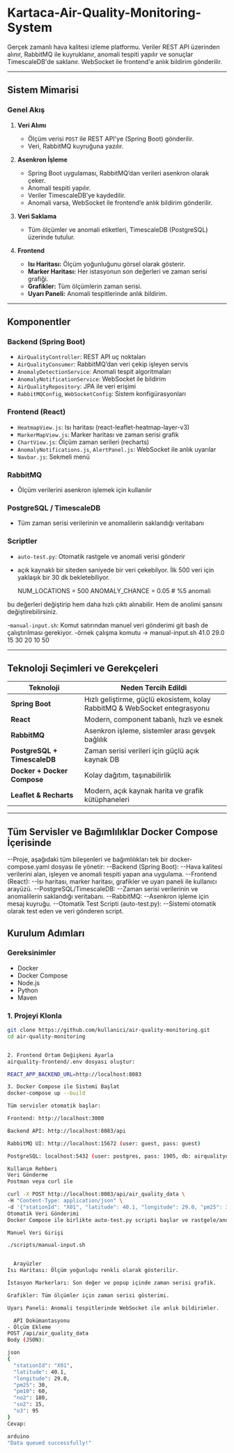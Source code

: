 # Kartaca-Air-Quality-Monitoring-System

Gerçek zamanlı hava kalitesi izleme platformu. Veriler REST API üzerinden alınır, RabbitMQ ile kuyruklanır,
 anomali tespiti yapılır ve sonuçlar TimescaleDB'de saklanır.
 WebSocket ile frontend'e anlık bildirim gönderilir.

---

##  Sistem Mimarisi

###  Genel Akış

1. **Veri Alımı**
   - Ölçüm verisi `POST` ile REST API'ye (Spring Boot) gönderilir.
   - Veri, RabbitMQ kuyruğuna yazılır.

2. **Asenkron İşleme**
   - Spring Boot uygulaması, RabbitMQ’dan verileri asenkron olarak çeker.
   - Anomali tespiti yapılır.
   - Veriler TimescaleDB’ye kaydedilir.
   - Anomali varsa, WebSocket ile frontend’e anlık bildirim gönderilir.

3. **Veri Saklama**
   - Tüm ölçümler ve anomali etiketleri, TimescaleDB (PostgreSQL) üzerinde tutulur.

4. **Frontend**
   - **Isı Haritası:** Ölçüm yoğunluğunu görsel olarak gösterir.
   - **Marker Haritası:** Her istasyonun son değerleri ve zaman serisi grafiği.
   - **Grafikler:** Tüm ölçümlerin zaman serisi.
   - **Uyarı Paneli:** Anomali tespitlerinde anlık bildirim.

---

##  Komponentler

###  Backend (Spring Boot)

- `AirQualityController`: REST API uç noktaları
- `AirQualityConsumer`: RabbitMQ’dan veri çekip işleyen servis
- `AnomalyDetectionService`: Anomali tespit algoritmaları
- `AnomalyNotificationService`: WebSocket ile bildirim
- `AirQualityRepository`: JPA ile veri erişimi
- `RabbitMQConfig`, `WebSocketConfig`: Sistem konfigürasyonları

###  Frontend (React)

- `HeatmapView.js`: Isı haritası (react-leaflet-heatmap-layer-v3)
- `MarkerMapView.js`: Marker haritası ve zaman serisi grafik
- `ChartView.js`: Ölçüm zaman serileri (recharts)
- `AnomalyNotifications.js`, `AlertPanel.js`: WebSocket ile anlık uyarılar
- `Navbar.js`: Sekmeli menü

###  RabbitMQ

- Ölçüm verilerini asenkron işlemek için kullanılır

###  PostgreSQL / TimescaleDB

- Tüm zaman serisi verilerinin ve anomalilerin saklandığı veritabanı

###  Scriptler

- `auto-test.py`: Otomatik rastgele ve anomali verisi gönderir
- açık kaynaklı bir siteden saniyede bir veri çekebilyor. İlk 500 veri için yaklaşık 
bir 30 dk bekletebiliyor. 

   NUM_LOCATIONS = 500
   ANOMALY_CHANCE = 0.05  # %5 anomali

bu değerleri değiştirip hem daha hızlı çıktı alınabilir. Hem de anolimi şansını değiştirebilirsiniz.

 -`manual-input.sh`: Komut satırından manuel veri gönderimi
  git bash de çalıştırılması gerekiyor.
 -örnek çalışma komutu -> manual-input.sh 41.0 29.0 15 30 20 10 50 

---

## Teknoloji Seçimleri ve Gerekçeleri

| Teknoloji | Neden Tercih Edildi |
|----------|---------------------|
| **Spring Boot** | Hızlı geliştirme, güçlü ekosistem, kolay RabbitMQ & WebSocket entegrasyonu |
| **React** | Modern, component tabanlı, hızlı ve esnek |
| **RabbitMQ** | Asenkron işleme, sistemler arası gevşek bağlılık |
| **PostgreSQL + TimescaleDB** | Zaman serisi verileri için güçlü açık kaynak DB |
| **Docker + Docker Compose** | Kolay dağıtım, taşınabilirlik |
| **Leaflet & Recharts** | Modern, açık kaynak harita ve grafik kütüphaneleri |

---


## Tüm Servisler ve Bağımlılıklar Docker Compose İçerisinde
--Proje, aşağıdaki tüm bileşenleri ve bağımlılıkları tek bir docker-compose.yaml dosyası ile yönetir:
--Backend (Spring Boot):
--Hava kalitesi verilerini alan, işleyen ve anomali tespiti yapan ana uygulama.
--Frontend (React):
--Isı haritası, marker haritası, grafikler ve uyarı paneli ile kullanıcı arayüzü.
--PostgreSQL/TimescaleDB:
--Zaman serisi verilerinin ve anomalilerin saklandığı veritabanı.
--RabbitMQ:
--Asenkron işleme için mesaj kuyruğu.
--Otomatik Test Scripti (auto-test.py):
--Sistemi otomatik olarak test eden ve veri gönderen script.

##  Kurulum Adımları

### Gereksinimler

- Docker
- Docker Compose
- Node.js
- Python
- Maven


### 1. Projeyi Klonla

```bash
git clone https://github.com/kullanici/air-quality-monitoring.git
cd air-quality-monitoring


2. Frontend Ortam Değişkeni Ayarla
airquality-frontend/.env dosyası oluştur:

REACT_APP_BACKEND_URL=http://localhost:8083

3. Docker Compose ile Sistemi Başlat
docker-compose up --build

Tüm servisler otomatik başlar:

Frontend: http://localhost:3000

Backend API: http://localhost:8083/api

RabbitMQ UI: http://localhost:15672 (user: guest, pass: guest)

PostgreSQL: localhost:5432 (user: postgres, pass: 1905, db: airqualitydb)

Kullanım Rehberi
Veri Gönderme
Postman veya curl ile

curl -X POST http://localhost:8083/api/air_quality_data \
-H "Content-Type: application/json" \
-d '{"stationId": "X01", "latitude": 40.1, "longitude": 29.0, "pm25": 30, "pm10": 60, "no2": 180, "so2": 15, "o3": 95}'
Otomatik Veri Gönderimi
Docker Compose ile birlikte auto-test.py scripti başlar ve rastgele/anomali verisi gönderir.

Manuel Veri Girişi

./scripts/manual-input.sh


  Arayüzler
Isı Haritası: Ölçüm yoğunluğu renkli olarak gösterilir.

İstasyon Markerları: Son değer ve popup içinde zaman serisi grafik.

Grafikler: Tüm ölçümler için zaman serisi gösterimi.

Uyarı Paneli: Anomali tespitlerinde WebSocket ile anlık bildirimler.

  API Dokümantasyonu
- Ölçüm Ekleme
POST /api/air_quality_data
Body (JSON):

json
{
  "stationId": "X01",
  "latitude": 40.1,
  "longitude": 29.0,
  "pm25": 30,
  "pm10": 60,
  "no2": 180,
  "so2": 15,
  "o3": 95
}
Cevap:

arduino
"Data queued successfully!"